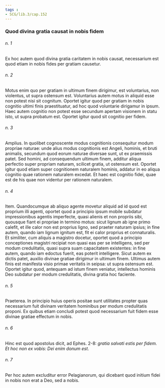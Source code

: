 ```yaml
---
tags : 
- SCG/lib.3/cap.152
---
```


### Quod divina gratia causat in nobis fidem

###### n. 1
Ex hoc autem quod divina gratia caritatem in nobis causat, necessarium est quod etiam in nobis fides per gratiam causetur.

###### n. 2
Motus enim quo per gratiam in ultimum finem dirigimur, est voluntarius, non violentus, ut supra ostensum est. Voluntarius autem motus in aliquid esse non potest nisi sit cognitum. Oportet igitur quod per gratiam in nobis cognitio ultimi finis praestituatur, ad hoc quod voluntarie dirigamur in ipsum. Haec autem cognitio non potest esse secundum apertam visionem in statu isto, ut supra probatum est. Oportet igitur quod sit cognitio per fidem.

###### n. 3
Amplius. In quolibet cognoscente modus cognitionis consequitur modum propriae naturae: unde alius modus cognitionis est Angeli, hominis, et bruti animalis, secundum quod eorum naturae diversae sunt, ut ex praemissis patet. Sed homini, ad consequendum ultimum finem, additur aliqua perfectio super propriam naturam, scilicet gratia, ut ostensum est. Oportet igitur quod etiam super cognitionem naturalem hominis, addatur in eo aliqua cognitio quae rationem naturalem excedat. Et haec est cognitio fidei, quae est de his quae non videntur per rationem naturalem.

###### n. 4
Item. Quandocumque ab aliquo agente movetur aliquid ad id quod est proprium illi agenti, oportet quod a principio ipsum mobile subdatur impressionibus agentis imperfecte, quasi alienis et non propriis sibi, quousque fiant ei propriae in termino motus: sicut lignum ab igne primo calefit, et ille calor non est proprius ligno, sed praeter naturam ipsius; in fine autem, quando iam lignum ignitum est, fit ei calor proprius et connaturalis. Et similiter, cum aliquis a magistro docetur, oportet quod a principio conceptiones magistri recipiat non quasi eas per se intelligens, sed per modum credulitatis, quasi supra suam capacitatem existentes: in fine autem, quando iam edoctus fuerit, eas poterit intelligere. Sicut autem ex dictis patet, auxilio divinae gratiae dirigimur in ultimum finem. Ultimus autem finis est manifesta visio primae veritatis in seipsa: ut supra ostensum est. Oportet igitur quod, antequam ad istum finem veniatur, intellectus hominis Deo subdatur per modum credulitatis, divina gratia hoc faciente.

###### n. 5
Praeterea. In principio huius operis positae sunt utilitates propter quas necessarium fuit divinam veritatem hominibus per modum credulitatis proponi. Ex quibus etiam concludi potest quod necessarium fuit fidem esse divinae gratiae effectum in nobis.

###### n. 6
Hinc est quod apostolus dicit, ad Ephes. 2-8: *gratia salvati estis per fidem. Et hoc non ex vobis: Dei enim donum est*.

###### n. 7
Per hoc autem excluditur error Pelagianorum, qui dicebant quod initium fidei in nobis non erat a Deo, sed a nobis.

